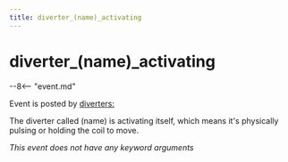 ```yaml
---
title: diverter_(name)_activating
---
```


# diverter_(name)\_activating


--8<-- "event.md"

Event is posted by [diverters:](../config/diverters.md)

The diverter called (name) is activating itself, which means it's
physically pulsing or holding the coil to move.

*This event does not have any keyword arguments*
